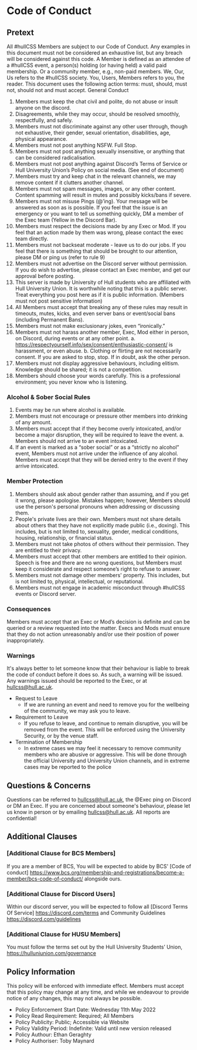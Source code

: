 # Code of Conduct
## Pretext
All #hullCSS Members are subject to our Code of Conduct. Any examples in this document must not be
considered an exhaustive list, but any breach will be considered against this code. A Member is defined 
as an attendee of a #hullCSS event, a person(s) holding (or having held) a valid paid membership. Or a 
community member, e.g., non-paid members. We, Our, Us refers to the #hullCSS society. You, Users, 
Members refers to you, the reader. This document uses the following action terms: must, should, must 
not, should not and must accept.
General Conduct
1) Members must keep the chat civil and polite, do not abuse or insult anyone on the discord. 
2) Disagreements, while they may occur, should be resolved smoothly, respectfully, and safely.
3) Members must not discriminate against any other user through, though not exhaustive, their 
gender, sexual orientation, disabilities, age, physical appearance.
4) Members must not post anything NSFW. Full Stop.
5) Members must not post anything sexually insensitive, or anything that can be considered 
radicalisation.
6) Members must not post anything against Discord’s Terms of Service or Hull University Union’s 
Policy on social media. (See end of document)
7) Members must try and keep chat in the relevant channels, we may remove content if it clutters 
another channel.
8) Members must not spam messages, images, or any other content. Content spamming will result 
in mutes and possibly kicks/bans if severe.
9) Members must not misuse Pings (@’ing). Your message will be answered as soon as is
possible. If you feel that the issue is an emergency or you want to tell us something quickly, DM 
a member of the Exec team (Yellow in the Discord Bar).
10) Members must respect the decisions made by any Exec or Mod. If you feel that an action made 
by them was wrong, please contact the exec team directly.
11) Members must not backseat moderate - leave us to do our jobs. If you feel that there is 
something that should be brought to our attention, please DM or ping us (refer to rule 9)
12) Members must not advertise on the Discord server without permission. If you do wish to 
advertise, please contact an Exec member, and get our approval before posting.
13) This server is made by University of Hull students who are affiliated with Hull University Union. 
It is worthwhile noting that this is a public server. Treat everything you post here as if it is public 
information. (Members must not post sensitive information)
14) All Members must accept that breaking any of these rules may result in timeouts, mutes, kicks, 
and even server bans or event/social bans (including Permanent Bans).
15) Members must not make exclusionary jokes, even “ironically.”
16) Members must not harass another member, Exec, Mod either in person, on Discord, during 
events or at any other point.
a. https://respectyourself.info/sex/consent/enthusiastic-consent/ is harassment, or even 
abuse.
b. Clothing or flirting are not necessarily consent. If you are asked to stop, stop. If in 
doubt, ask the other person.
17) Members must not display aggressive behaviours, including elitism. Knowledge should be 
shared; it is not a competition.
18) Members should choose your words carefully. This is a professional environment; you never 
know who is listening.

### Alcohol & Sober Social Rules
1) Events may be run where alcohol is available.
2) Members must not encourage or pressure other members into drinking of any amount.
3) Members must accept that if they become overly intoxicated, and/or become a major 
disruption, they will be required to leave the event.
a. Members should not arrive to an event intoxicated. 
4) If an event is marked as a “sober social” or as a “strictly no alcohol” event, Members must not
arrive under the influence of any alcohol. Members must accept that they will be denied entry
to the event if they arrive intoxicated.
### Member Protection
1) Members should ask about gender rather than assuming, and if you get it wrong, please
apologise. Mistakes happen; however, Members should use the person's personal pronouns
when addressing or discussing them.
2) People's private lives are their own. Members must not share details about others that they 
have not explicitly made public (i.e., doxing). This includes, but is not limited to, sexuality, 
gender, medical conditions, housing, relationship, or financial status.
3) Members must not take photos of others without their permission. They are entitled to their 
privacy.
4) Members must accept that other members are entitled to their opinion. Speech is free and there 
are no wrong questions, but Members must keep it considerate and respect someone’s right to 
refuse to answer.
5) Members must not damage other members' property. This includes, but is not limited to, 
physical, intellectual, or reputational.
6) Members must not engage in academic misconduct through #hullCSS events or Discord server.
### Consequences
Members must accept that an Exec or Mod’s decision is definite and can be queried or a review
requested into the matter. Execs and Mods must ensure that they do not action unreasonably and/or 
use their position of power inappropriately.
### Warnings
It's always better to let someone know that their behaviour is liable to break the code of 
conduct before it does so.
As such, a warning will be issued.
Any warnings issued should be reported to the Exec, or at hullcss@hull.ac.uk.
* Request to Leave
  * If we are running an event and need to remove you for the wellbeing of the community, we may 
  ask you to leave.
* Requirement to Leave
  * If you refuse to leave, and continue to remain disruptive, you will be removed from the event. 
  This will be enforced using the University Security, or by the venue staff.
* Termination of Membership
  * In extreme cases we may feel it necessary to remove community members who are abusive or 
  aggressive. This will be done through the official University and University Union channels, and 
  in extreme cases may be reported to the police
  
## Questions & Concerns
Questions can be referred to hullcss@hull.ac.uk, the @Exec ping on Discord or DM an Exec.
If you are concerned about someone's behaviour, please let us know in person or by emailing 
hullcss@hull.ac.uk. All reports are confidential!

## Additional Clauses
### [Additional Clause for BCS Members]
If you are a member of BCS, You will be expected to abide by BCS' [Code of conduct]
https://www.bcs.org/membership-and-registrations/become-a-member/bcs-code-of-conduct/ alongside 
ours. 
### [Additional Clause for Discord Users]
Within our discord server, you will be expected to follow all [Discord Terms Of Service]
https://discord.com/terms and Community Guidelines https://discord.com/guidelines
### [Additional Clause for HUSU Members]
You must follow the terms set out by the Hull University Students’ Union, 
https://hulluniunion.com/governance

## Policy Information
This policy will be enforced with immediate effect. Members must accept that this policy may change at 
any time, and while we endeavour to provide notice of any changes, this may not always be possible.

* Policy Enforcement Start Date: Wednesday 11th May 2022 
* Policy Read Requirement: Required; All Members 
* Policy Publicity: Public; Accessible via Website 
* Policy Validity Period: Indefinite: Valid until new version released
* Policy Authour: Ethan Geraghty 
* Policy Authoriser: Toby Maynard
